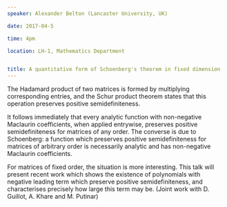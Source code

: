 ```yaml
---
speaker: Alexander Belton (Lancaster University, UK)

date: 2017-04-5

time: 4pm

location: LH-1, Mathematics Department


title: A quantitative form of Schoenberg's theorem in fixed dimension
---
```


The Hadamard product of two matrices is formed by multiplying
corresponding entries, and the Schur product theorem states that
this operation preserves positive semidefiniteness.

It follows immediately that every analytic function with non-negative
Maclaurin coefficients, when applied entrywise, preserves positive
semidefiniteness for matrices of any order. The converse is due to
Schoenberg: a function which preserves positive semidefiniteness for
matrices of arbitrary order is necessarily analytic and has non-negative
Maclaurin coefficients.

For matrices of fixed order, the situation is more interesting. This talk
will present recent work which shows the existence of polynomials with
negative leading term which preserve positive semidefiniteness, and
characterises precisely how large this term may be.
(Joint work with D. Guillot, A. Khare and M. Putinar)
